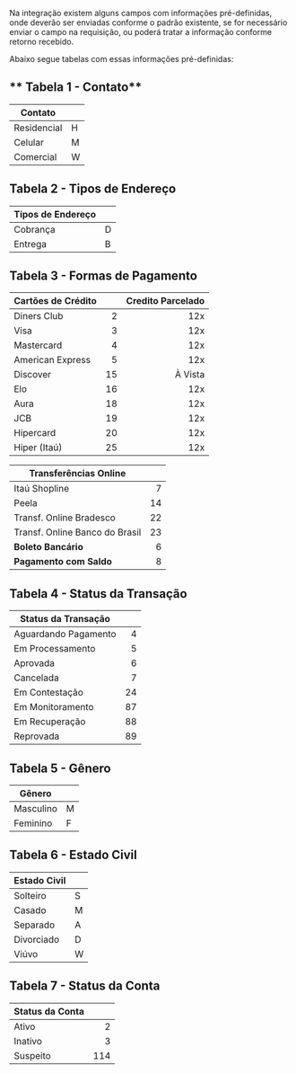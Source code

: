 Na integração existem alguns campos com informações pré-definidas, onde deverão ser enviadas conforme o padrão existente, se for necessário enviar o campo na requisição, ou poderá tratar a informação conforme retorno recebido.

Abaixo segue tabelas com essas informações pré-definidas:

## ** Tabela 1 - Contato**


| Contato |   |
|--------------------|---|
| Residencial        | H |
| Celular            | M |
| Comercial          | W |


## **Tabela 2 - Tipos de Endereço**


| Tipos de Endereço | |
|-------------|---|
| Cobrança    | D |
| Entrega     | B |


## **Tabela 3 - Formas de Pagamento**

| **Cartões de Crédito**          |    | Credito Parcelado |
|---------------------------------|----:|-----:|
| Diners Club                     | 2  | 12x |
| Visa                            | 3  | 12x |
| Mastercard                      | 4  | 12x |
| American Express                | 5  | 12x |
| Discover                        | 15 | À Vista |
| Elo                             | 16 | 12x |
| Aura                            | 18 | 12x |
| JCB                             | 19 | 12x |
| Hipercard                       | 20 | 12x |
| Hiper (Itaú)                    | 25 | 12x |


| **Transferências Online**       |    |
|---------------------------------|---:|
| Itaú Shopline                   | 7  |
| Peela                           | 14 |
| Transf. Online Bradesco         | 22 |
| Transf. Online Banco do Brasil  | 23 |
| **Boleto Bancário**             | 6  |
| **Pagamento com Saldo**         | 8  |


## **Tabela 4 - Status da Transação**

| Status da Transação             |    |
|---------------------------------|----:|
| Aguardando Pagamento            | 4  |
| Em Processamento                | 5  |
| Aprovada                        | 6  |
| Cancelada                       | 7  |
| Em Contestação                  | 24 |
| Em Monitoramento                | 87 |
| Em Recuperação                  | 88 |
| Reprovada                       | 89 |


## **Tabela 5 - Gênero**

| Gênero    | |
|-----------|---|
| Masculino | M |
| Feminino  | F |


## **Tabela 6 - Estado Civil**

| Estado Civil | |
|------------|---|
| Solteiro   | S |
| Casado     | M |
| Separado   | A |
| Divorciado | D |
| Viúvo      | W |


## **Tabela 7 - Status da Conta**

| Status da Conta | |
|----------|-----:|
| Ativo    | 2   |
| Inativo  | 3   |
| Suspeito | 114 |


